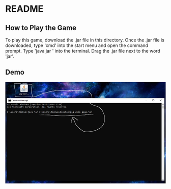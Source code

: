 # README

## How to Play the Game
To play this game, download the .jar file in this directory. Once the .jar file is downloaded, type 'cmd' into the start menu and open the command prompt. Type 'java jar ' into the terminal. Drag the .jar file next to the word 'jar'.

## Demo
![Alt text](./images/01-image.JPG?raw=true "Demo")
